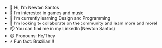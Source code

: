 - 👋 Hi, I’m Newton Santos
- 👀 I’m interested in games and music
- 🌱 I’m currently learning Design and Programming
- 💞️ I’m looking to collaborate on the community and learn more and more!
- 📫 You can find me in my LinkedIn (Newton Santos)
- 😄 Pronouns: He/They
- ⚡ Fun fact: Brazilian!!!

<!---
Newtkk/Newtkk is a ✨ special ✨ repository because its `README.md` (this file) appears on your GitHub profile.
You can click the Preview link to take a look at your changes.
--->
